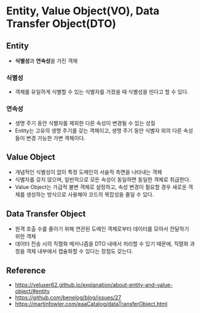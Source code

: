 # Entity, Value Object(VO), Data Transfer Object(DTO)

## Entity

- <b>식별성</b>과 <b>연속성</b>을 가진 객체

### 식별성

- 객체를 유일하게 식별할 수 있는 식별자를 가졌을 때 식별성을 띤다고 할 수 있다.

### 연속성

- 생명 주기 동안 식별자를 제외한 다른 속성이 변경될 수 있는 성질
- Entity는 고유의 생명 주기를 갖는 객체이고, 생명 주기 동안 식별자 외의 다른 속성들이 변경 가능한 가변 객체이다.

## Value Object

- 개념적인 식별성이 없이 특정 도메인의 서술적 측면을 나타내는 객체
- 식별자를 갖지 않으며, 일반적으로 모든 속성이 동일하면 동일한 객체로 취급한다.
- Value Object는 가급적 불변 객체로 설정하고, 속성 변경이 필요할 경우 새로운 객체를 생성하는 방식으로 사용해야 코드의 복잡성을 줄일 수 있다.

## Data Transfer Object

- 원격 호출 수를 줄이기 위해 연관된 도메인 객체로부터 데이터를 모아서 전달하기 위한 객체
- 데이터 전송 시의 직렬화 메커니즘을 DTO 내에서 처리할 수 있기 때문에, 직렬화 과정을 객체 내부에서 캡슐화할 수 있다는 장점도 갖는다.

## Reference

- https://veluxer62.github.io/explanation/about-entity-and-value-object/#entity
- https://github.com/benelog/blog/issues/27
- https://martinfowler.com/eaaCatalog/dataTransferObject.html